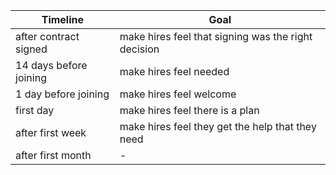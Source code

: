 


Timeline | Goal
--- | ---
after contract signed | make hires feel that signing was the right decision
14 days before joining | make hires feel needed
1 day before joining | make hires feel welcome
first day | make hires feel there is a plan
after first week | make hires feel they get the help that they need
after first month | - 
